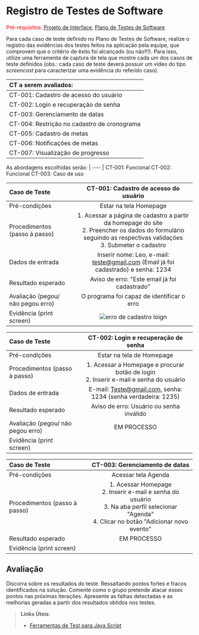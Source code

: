 # Registro de Testes de Software

<span style="color:red">Pré-requisitos: <a href="3-Projeto de Interface.md"> Projeto de Interface</a></span>, <a href="8-Plano de Testes de Software.md"> Plano de Testes de Software</a>

Para cada caso de teste definido no Plano de Testes de Software, realize o registro das evidências dos testes feitos na aplicação pela equipe, que comprovem que o critério de êxito foi alcançado (ou não!!!). Para isso, utilize uma ferramenta de captura de tela que mostre cada um dos casos de teste definidos (obs.: cada caso de teste deverá possuir um vídeo do tipo _screencast_ para caracterizar uma evidência do referido caso).

| CT a serem avaliados: |
| :---	|
| CT-001: Cadastro de acesso do usuário |
| CT-002: Login e recuperação de senha	|
| CT-003: Gerenciamento de datas |
| CT-004: Restrição no cadastro de cronograma |
| CT-005:  Cadastro de metas |
| CT-006:  Notificações de metas |
| CT-007:  Visualização de progresso |


As abordagens escolhidas serão:
| :---	|
CT-001: Funcional
CT-002: Funcional
CT-003: Caso de uso

| **Caso de Teste**| **CT-001: Cadastro de acesso do usuário** |
| :--- | :---: |
| Pré-condições | Estar na tela Homepage |
| Procedimentos (passo à passo) | 1. Acessar a página de cadastro a partir da homepage do site <br> 2. Preencher os dados do formulário seguindo as respectivas validações <br> 3. Submeter o cadastro |
| Dados de entrada | Inserir nome: Leo, e-mail: teste@gmail.com (Email já foi cadastrado) e senha: 1234|
| Resultado esperado | Aviso de erro: "Este email já foi cadastrado" |
| Avaliação (pegou/ não pegou erro) | O programa foi capaz de identificar o erro |
| Evidência (print screen) | ![erro de cadastro loign](https://github.com/ICEI-PUC-Minas-PMV-ADS/pmv-ads-2023-2-e2-proj-int-t4-studyset/assets/129237541/3f626bb1-8903-4620-8a64-02c543efde81) |

| **Caso de Teste** | **CT-002: Login e recuperação de senha** |
| :--- | :---: |
| Pré-condições | Estar na tela de Homepage |
| Procedimentos (passo à passo) | 1. Acessar a Homepage e procurar botão de login <br> 2. Inserir e-mail e senha do usuário|
| Dados de entrada | E-mail: Teste@gmail.com, senha: 1234 (senha verdadeira: 1235) |
| Resultado esperado | Aviso de erro: Usuário ou senha inválido |
| Avaliação (pegou/ não pegou erro) | EM PROCESSO|
| Evidência (print screen) | |

| **Caso de Teste**| **CT-003: Gerenciamento de datas** |
| :--- | :---: |
| Pré-condições| Acessar tela Agenda|
| Procedimentos (passo à passo) | 1. Acessar Homepage <br> 2. Inserir e-mail e senha do usuário <br> 3. Na aba perfil selecionar "Agenda" <br> 4. Clicar no botão "Adicionar novo evento"|
| Resultado esperado | EM PROCESSO|
| Evidência (print screen) |  |


## Avaliação

Discorra sobre os resultados do teste. Ressaltando pontos fortes e fracos identificados na solução. Comente como o grupo pretende atacar esses pontos nas próximas iterações. Apresente as falhas detectadas e as melhorias geradas a partir dos resultados obtidos nos testes.

> **Links Úteis**:
> - [Ferramentas de Test para Java Script](https://geekflare.com/javascript-unit-testing/)
